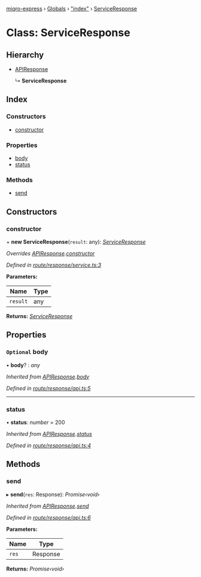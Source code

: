 [miqro-express](../README.md) › [Globals](../globals.md) › ["index"](../modules/_index_.md) › [ServiceResponse](_index_.serviceresponse.md)

# Class: ServiceResponse

## Hierarchy

* [APIResponse](_index_.apiresponse.md)

  ↳ **ServiceResponse**

## Index

### Constructors

* [constructor](_index_.serviceresponse.md#constructor)

### Properties

* [body](_index_.serviceresponse.md#optional-body)
* [status](_index_.serviceresponse.md#status)

### Methods

* [send](_index_.serviceresponse.md#send)

## Constructors

###  constructor

\+ **new ServiceResponse**(`result`: any): *[ServiceResponse](_index_.serviceresponse.md)*

*Overrides [APIResponse](_index_.apiresponse.md).[constructor](_index_.apiresponse.md#constructor)*

*Defined in [route/response/service.ts:3](https://github.com/claukers/miqro-express/blob/47304ab/src/route/response/service.ts#L3)*

**Parameters:**

Name | Type |
------ | ------ |
`result` | any |

**Returns:** *[ServiceResponse](_index_.serviceresponse.md)*

## Properties

### `Optional` body

• **body**? : *any*

*Inherited from [APIResponse](_index_.apiresponse.md).[body](_index_.apiresponse.md#optional-body)*

*Defined in [route/response/api.ts:5](https://github.com/claukers/miqro-express/blob/47304ab/src/route/response/api.ts#L5)*

___

###  status

• **status**: *number* = 200

*Inherited from [APIResponse](_index_.apiresponse.md).[status](_index_.apiresponse.md#status)*

*Defined in [route/response/api.ts:4](https://github.com/claukers/miqro-express/blob/47304ab/src/route/response/api.ts#L4)*

## Methods

###  send

▸ **send**(`res`: Response): *Promise‹void›*

*Inherited from [APIResponse](_index_.apiresponse.md).[send](_index_.apiresponse.md#send)*

*Defined in [route/response/api.ts:6](https://github.com/claukers/miqro-express/blob/47304ab/src/route/response/api.ts#L6)*

**Parameters:**

Name | Type |
------ | ------ |
`res` | Response |

**Returns:** *Promise‹void›*
